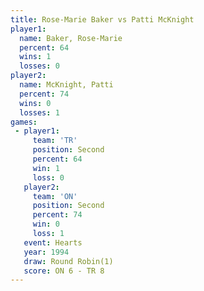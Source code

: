 ```yaml
---
title: Rose-Marie Baker vs Patti McKnight
player1:                 
  name: Baker, Rose-Marie
  percent: 64            
  wins: 1                
  losses: 0              
player2:                 
  name: McKnight, Patti  
  percent: 74            
  wins: 0                
  losses: 1              
games:
 - player1:          
     team: 'TR'      
     position: Second
     percent: 64     
     win: 1          
     loss: 0         
   player2:          
     team: 'ON'      
     position: Second
     percent: 74     
     win: 0          
     loss: 1         
   event: Hearts       
   year: 1994          
   draw: Round Robin(1)
   score: ON 6 - TR 8  
---
```

